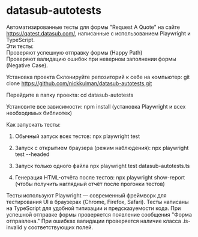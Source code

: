 # datasub-autotests
Автоматизированные тесты для формы "Request A Quote" на сайте https://qatest.datasub.com/, написанные с использованием Playwright и TypeScript.  
Эти тесты:  
Проверяют успешную отправку формы (Happy Path)  
Проверяют валидацию ошибок при неверном заполнении формы (Negative Case).

Установка проекта
Склонируйте репозиторий к себе на компьютер:
git clone https://github.com/nickkulman/datasub-autotests.git

Перейдите в папку проекта:
cd datasub-autotests

Установите все зависимости:
npm install
(установка Playwright и всех необходимых библиотек)

Как запускать тесты:
1. Обычный запуск всех тестов:
npx playwright test

2. Запуск с открытием браузера (режим наблюдения):
npx playwright test --headed

3. Запуск только одного файла
npx playwright test datasub-autotests.ts

4. Генерация HTML-отчёта после тестов:
npx playwright show-report
(чтобы получить наглядный отчёт после прогонки тестов)

Тесты используют Playwright — современный фреймворк для тестирования UI в браузерах (Chrome, Firefox, Safari).
Тесты написаны на TypeScript для удобной типизации и предсказуемости кода.
При успешной отправке формы проверяется появление сообщения "Форма отправлена."
При ошибках валидации проверяется наличие класса .is-invalid у соответствующих полей.



